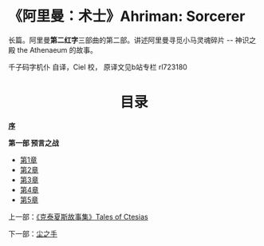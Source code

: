 # 《阿里曼：术士》Ahriman: Sorcerer

长篇。阿里曼**第二红字**三部曲的第二部。讲述阿里曼寻觅小马灵魂碎片 -- 神识之殿 the Athenaeum 的故事。

千子码字机仆 自译，Ciel 校，
原译文见b站专栏 rl723180

<div align="center">
<h1>目录</h1>
</div>

[**序**](chpt0.md)

**第一部 预言之战**

- [第1章](chpt1.md)
- [第2章](chpt2.md)
- [第3章](chpt3.md)
- [第4章](chpt4.md)
- [第5章](chpt5.md)


上一部：[《克泰夏斯故事集》Tales of Ctesias](../TalesOfCtesias/TalesOfCtesiasIndex.md)

下一部：[尘之手](../VoicesOfFate/HandOfDust.md)

